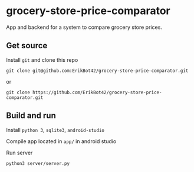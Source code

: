 # grocery-store-price-comparator
App and backend for a system to compare grocery store prices.

## Get source
Install `git` and clone this repo

```
git clone git@github.com:ErikBot42/grocery-store-price-comparator.git
```
or
```
git clone https://github.com/ErikBot42/grocery-store-price-comparator.git
```
## Build and run
Install `python 3`, `sqlite3`, `android-studio`

Compile app located in `app/` in android studio

Run server
```
python3 server/server.py
```


